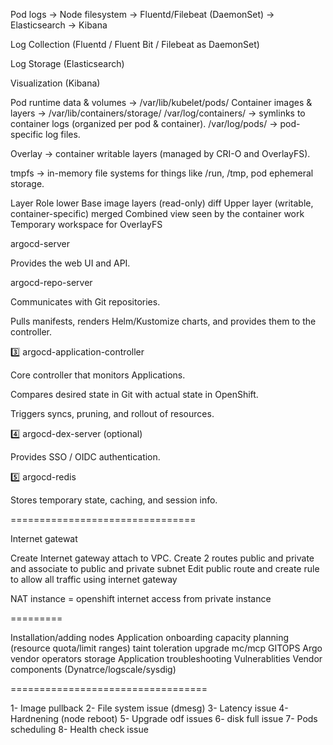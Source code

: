 Pod logs → Node filesystem → Fluentd/Filebeat (DaemonSet) → Elasticsearch → Kibana

Log Collection (Fluentd / Fluent Bit / Filebeat as DaemonSet)

Log Storage (Elasticsearch)

Visualization (Kibana)

Pod runtime data & volumes → /var/lib/kubelet/pods/
Container images & layers → /var/lib/containers/storage/
/var/log/containers/ → symlinks to container logs (organized per pod & container).
/var/log/pods/ → pod-specific log files.

Overlay → container writable layers (managed by CRI-O and OverlayFS).

tmpfs → in-memory file systems for things like /run, /tmp, pod ephemeral storage.

Layer	Role
lower	Base image layers (read-only)
diff	Upper layer (writable, container-specific)
merged	Combined view seen by the container
work	Temporary workspace for OverlayFS


argocd-server

Provides the web UI and API.

 argocd-repo-server

Communicates with Git repositories.

Pulls manifests, renders Helm/Kustomize charts, and provides them to the controller.

3️⃣ argocd-application-controller

Core controller that monitors Applications.

Compares desired state in Git with actual state in OpenShift.

Triggers syncs, pruning, and rollout of resources.

4️⃣ argocd-dex-server (optional)

Provides SSO / OIDC authentication.

5️⃣ argocd-redis

Stores temporary state, caching, and session info.

================================

Internet gatewat

Create Internet gateway attach to VPC.
Create 2 routes public and private and associate to public and private subnet
Edit public route and create rule to allow all traffic using internet gateway

NAT instance = openshift internet access from private instance

=========

Installation/adding nodes
Application onboarding
capacity planning (resource quota/limit ranges)
taint toleration
upgrade
mc/mcp
GITOPS Argo
vendor operators
storage
Application troubleshooting
Vulnerablities 
Vendor components (Dynatrce/logscale/sysdig)

==================================

1- Image pullback
2- File system issue (dmesg)
3- Latency issue
4- Hardnening (node reboot)
5- Upgrade odf issues
6- disk full issue
7- Pods scheduling 
8- Health check issue





